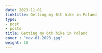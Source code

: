 ```yaml
---
date: 2023-11-01
linktitle: Getting my 6th hike in Poland
type:
- post
- posts
title: Getting my 6th hike in Poland
cover : "nov-01-2023.jpg"
weight: 10
---
```



